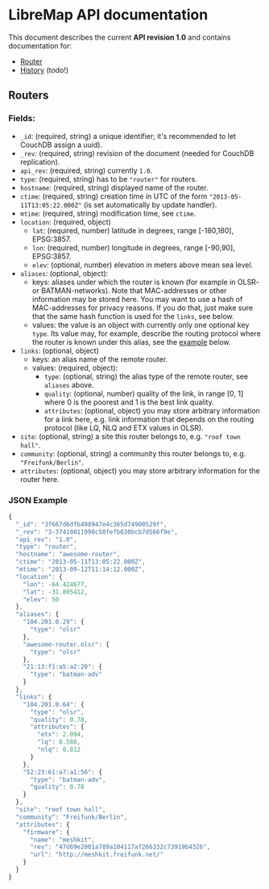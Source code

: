 # LibreMap API documentation

This document describes the current **API revision 1.0** and contains documentation for:
* [Router](#routers)
* [History](#history) (todo!)

## Routers

### Fields:
* `_id`: (required, string) a unique identifier; it's recommended to let CouchDB assign a uuid).
* `_rev`: (required, string) revision of the document (needed for CouchDB replication).
* `api_rev`: (required, string) currently `1.0`.
* `type`: (required, string) has to be `"router"` for routers.
* `hostname`: (required, string) displayed name of the router.
* `ctime`: (required, string) creation time in UTC of the form `"2013-05-11T13:05:22.000Z"` (is set automatically by update handler).
* `mtime`: (required, string) modification time, see `ctime`.
* `location`: (required, object)
  * `lat`: (required, number) latitude in degrees, range [-180,180], EPSG:3857.
  * `lon`: (required, number) longitude in degrees, range [-90,90], EPSG:3857.
  * `elev`: (optional, number) elevation in meters above mean sea level.
* `aliases`: (optional, object): 
  * keys: aliases under which the router is known (for example in OLSR- or BATMAN-networks). Note that MAC-addresses or other information may be stored here. You may want to use a hash of MAC-addresses for privacy reasons. If you do that, just make sure that the same hash function is used for the `links`, see below.
  * values: the value is an object with currently only one optional key `type`. Its value may, for example, describe the routing protocol where the router is known under this alias, see the [example](#json-example) below. 
* `links`: (optional, object)
  * keys: an alias name of the remote router.
  * values: (required, object):
    * `type`: (optional, string) the alias type of the remote router, see `aliases` above.
    * `quality`: (optional, number) quality of the link, in range [0, 1] where 0 is the poorest and 1 is the best link quality.
    * `attributes`: (optional, object) you may store arbitrary information for a link here, e.g. link information that depends on the routing protocol (like LQ, NLQ and ETX values in OLSR).
* `site`: (optional, string) a site this router belongs to, e.g. `"roof town hall"`.
* `community`: (optional, string) a community this router belongs to, e.g. `"Freifunk/Berlin"`.
* `attributes`: (optional, object) you may store arbitrary information for the router here.

### JSON Example
```javascript
{
  "_id": "3f667d6dfb498947e4c365d74900529f",
  "_rev": "3-37410011998c58fefb630bcb7d566f9e",
  "api_rev": "1.0",
  "type": "router",
  "hostname": "awesome-router",
  "ctime": "2013-05-11T13:05:22.000Z",
  "mtime": "2013-09-12T11:14:12.000Z",
  "location": {
    "lon": -64.424677,
    "lat": -31.805412,
    "elev": 50
  },
  "aliases": {
    "104.201.0.29": {
      "type": "olsr"
    },
    "awesome-router.olsr": {
      "type": "olsr"
    },
    "21:13:f1:a5:a2:20": {
      "type": "batman-adv"
    }
  },
  "links": {
    "104.201.0.64": {
      "type": "olsr",
      "quality": 0.78,
      "attributes": {
        "etx": 2.094,
        "lq": 0.588,
        "nlq": 0.812
      }
    },
    "52:23:61:a7:a1:56": {
      "type": "batman-adv",
      "quality": 0.78
    }
  },
  "site": "roof town hall",
  "community": "Freifunk/Berlin",
  "attributes": {
    "firmware": {
      "name": "meshkit",
      "rev": "47d69e2001a789a104117af266332c73919b4326",
      "url": "http://meshkit.freifunk.net/"
    }
  }
}
```
